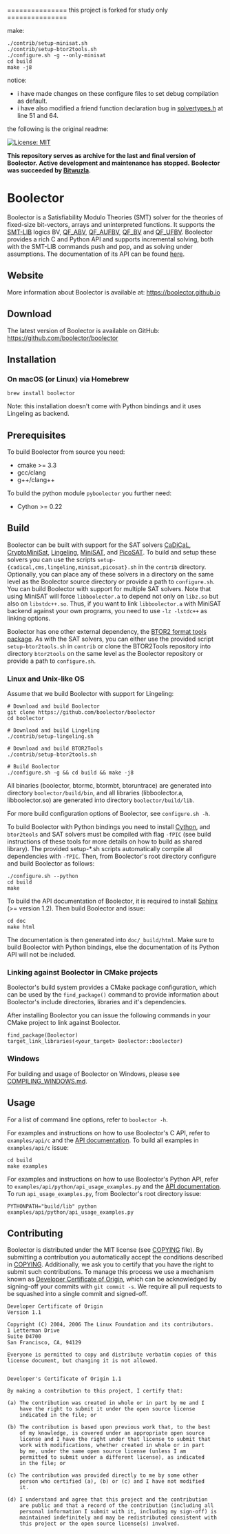 =============== this project is forked for study only ===============

make:
```
./contrib/setup-minisat.sh
./contrib/setup-btor2tools.sh
./configure.sh -g --only-minisat
cd build
make -j8
```
notice: 
- i have made changes on these configure files to set debug compilation as default.
- i have also modified a friend function declaration bug in [solvertypes.h](./deps/minisat/minisat/core/SolverTypes.h) at line 51 and 64.

the following is the original readme:

[![License: MIT](https://img.shields.io/badge/License-MIT-yellow.svg)](https://opensource.org/licenses/MIT)

**This repository serves as archive for the last and final version of Boolector.**
**Active development and maintenance has stopped.**
**Boolector was succeeded by [Bitwuzla](https://github.com/bitwuzla/bitwuzla).**

# Boolector

Boolector is a Satisfiability Modulo Theories (SMT) solver for the theories
of fixed-size bit-vectors, arrays and uninterpreted functions.
It supports the [SMT-LIB](http://www.smt-lib.org) logics
BV,
[QF_ABV](http://smtlib.cs.uiowa.edu/logics-all.shtml#QF_ABV),
[QF_AUFBV](http://smtlib.cs.uiowa.edu/logics-all.shtml#QF_AUFBV),
[QF_BV](http://smtlib.cs.uiowa.edu/logics-all.shtml#QF_BV) and
[QF_UFBV](http://smtlib.cs.uiowa.edu/logics-all.shtml#QF_UFBV).
Boolector provides a rich C and Python API and supports incremental solving,
both with the SMT-LIB commands push and pop, and as solving under assumptions.
The documentation of its API can be found
[here](https://boolector.github.io/docs).


## Website

More information about Boolector is available at: https://boolector.github.io

## Download

The latest version of Boolector is available on GitHub:
https://github.com/boolector/boolector

## Installation
### On macOS (or Linux) via Homebrew
```
brew install boolector
```
Note: this installation doesn't come with Python bindings and it uses Lingeling as backend.

## Prerequisites

To build Boolector from source you need:
  * cmake >= 3.3
  * gcc/clang
  * g++/clang++

To build the python module `pyboolector` you further need:
  * Cython >= 0.22


## Build

Boolector can be built with support for the SAT solvers
[CaDiCaL](https://github.com/arminbiere/cadical),
[CryptoMiniSat](https://github.com/msoos/cryptominisat),
[Lingeling](http://fmv.jku.at/lingeling),
[MiniSAT](https://github.com/niklasso/minisat), and
[PicoSAT](http://fmv.jku.at/picosat).
To build and setup these solvers you can use the scripts
`setup-{cadical,cms,lingeling,minisat,picosat}.sh` in the `contrib` directory.
Optionally, you can place any of these solvers in a directory on the same level
as the Boolector source directory or provide a path to `configure.sh`.
You can build Boolector with support for
multiple SAT solvers.
Note that using MiniSAT will force `libboolector.a` to depend not only on
`libz.so` but also on `libstdc++.so`. Thus, if you want to link
`libboolector.a` with MiniSAT backend against your own programs,
you need to use `-lz -lstdc++` as linking options.

Boolector has one other external dependency,
the [BTOR2 format tools package](https://github.com/boolector/btor2tools).
As with the SAT solvers, you can either use the provided script
`setup-btor2tools.sh` in `contrib` or clone the BTOR2Tools repository into
directory `btor2tools` on the same level as the Boolector repository or
provide a path to `configure.sh`.

### Linux and Unix-like OS

Assume that we build Boolector with support for Lingeling:
```
# Download and build Boolector
git clone https://github.com/boolector/boolector
cd boolector

# Download and build Lingeling
./contrib/setup-lingeling.sh

# Download and build BTOR2Tools
./contrib/setup-btor2tools.sh

# Build Boolector
./configure.sh -g && cd build && make -j8
```

All binaries (boolector, btormc, btormbt, btoruntrace) are generated into
directory `boolector/build/bin`,
and all libraries (libboolector.a, libboolector.so) are generated into
directory `boolector/build/lib`.

For more build configuration options of Boolector, see `configure.sh -h`.

To build Boolector with Python bindings you need to install
[Cython](http://cython.org/),
and `btor2tools` and SAT solvers must be compiled with flag `-fPIC`
(see build instructions of these tools for more details on how to build as
shared library). The provided setup-\*.sh scripts automatically compile all
dependencies with `-fPIC`.
Then, from Boolector's root directory configure and build Boolector as follows:
```
./configure.sh --python
cd build
make
```

To build the API documentation of Boolector, it is required to install
[Sphinx](http://www.sphinx-doc.org) (>= version 1.2).
Then build Boolector and issue:
```
cd doc
make html
```
The documentation is then generated into `doc/_build/html`.
Make sure to build Boolector with Python bindings, else the documentation of
its Python API will not be included.

### Linking against Boolector in CMake projects

Boolector's build system provides a CMake package configuration, which can be
used by the `find_package()` command to provide information about Boolector's
include directories, libraries and it's dependencies.

After installing Boolector you can issue the following commands in your CMake
project to link against Boolector.
```
find_package(Boolector)
target_link_libraries(<your_target> Boolector::boolector)
```

### Windows

For building and usage of Boolector on Windows, please see 
[COMPILING_WINDOWS.md](https://github.com/Boolector/boolector/blob/master/COMPILING_WINDOWS.md).

## Usage

For a list of command line options, refer to `boolector -h`.

For examples and instructions on how to use Boolector's C API, refer to
`examples/api/c` and the [API documentation](https://boolector.github.io/docs).
To build all examples in `examples/api/c` issue:
```
cd build
make examples
```

For examples and instructions on how to use Boolector's Python API, refer to
`examples/api/python/api_usage_examples.py`
and the [API documentation](https://boolector.github.io/docs).  
To run `api_usage_examples.py`, from Boolector's root directory issue:
```
PYTHONPATH="build/lib" python examples/api/python/api_usage_examples.py
```

## Contributing

Boolector is distributed under the MIT license
(see [COPYING](https://github.com/Boolector/boolector/blob/master/COPYING)
file).
By submitting a contribution you automatically accept the conditions described
in [COPYING](https://github.com/Boolector/boolector/blob/master/COPYING).
Additionally, we ask you to certify that you have the right to submit such
contributions.
To manage this process we use a mechanism known as
[Developer Certificate of Origin](https://developercertificate.org), which
can be acknowledged by signing-off your commits with `git commit -s`.
We require all pull requests to be squashed into a single commit and
signed-off.


```
Developer Certificate of Origin
Version 1.1

Copyright (C) 2004, 2006 The Linux Foundation and its contributors.
1 Letterman Drive
Suite D4700
San Francisco, CA, 94129

Everyone is permitted to copy and distribute verbatim copies of this
license document, but changing it is not allowed.


Developer's Certificate of Origin 1.1

By making a contribution to this project, I certify that:

(a) The contribution was created in whole or in part by me and I
    have the right to submit it under the open source license
    indicated in the file; or

(b) The contribution is based upon previous work that, to the best
    of my knowledge, is covered under an appropriate open source
    license and I have the right under that license to submit that
    work with modifications, whether created in whole or in part
    by me, under the same open source license (unless I am
    permitted to submit under a different license), as indicated
    in the file; or

(c) The contribution was provided directly to me by some other
    person who certified (a), (b) or (c) and I have not modified
    it.

(d) I understand and agree that this project and the contribution
    are public and that a record of the contribution (including all
    personal information I submit with it, including my sign-off) is
    maintained indefinitely and may be redistributed consistent with
    this project or the open source license(s) involved.
```
